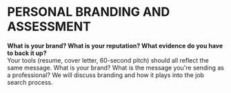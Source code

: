 # PERSONAL BRANDING AND ASSESSMENT  
 
**What is your brand? What is your reputation? What evidence do you have to back it up?**  
Your tools (resume, cover letter, 60-second pitch) should all reflect the same message. What is your brand? What is the message you're sending as a professional? We will discuss branding and how it plays into the job search process.
